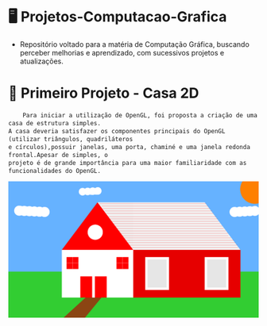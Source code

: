 # 🖥️ Projetos-Computacao-Grafica

-  Repositório voltado para a matéria de Computação Gráfica, buscando perceber melhorias e aprendizado, com sucessivos projetos e atualizações.

# 🏡 Primeiro Projeto - Casa 2D

```
    Para iniciar a utilização de OpenGL, foi proposta a criação de uma casa de estrutura simples.
A casa deveria satisfazer os componentes principais do OpenGL (utilizar triângulos, quadriláteros
e círculos),possuir janelas, uma porta, chaminé e uma janela redonda frontal.Apesar de simples, o
projeto é de grande importância para uma maior familiaridade com as funcionalidades do OpenGL. 

```

![Casinha 2D](Projeto1/casinha-2d.png)
